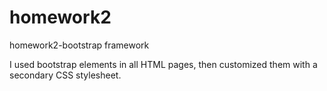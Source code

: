 # homework2
homework2-bootstrap framework

I used bootstrap elements in all HTML pages, then customized them with a secondary CSS stylesheet.

